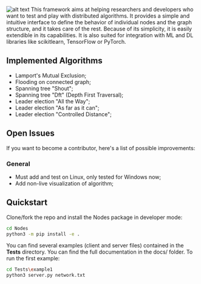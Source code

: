 ![alt text](https://theelandor.github.io/NodesLogoB.PNG)
This framework aims at helping researchers and developers who want to test and play with distributed algorithms.
It provides a simple and intuitive interface to define the
behavior of individual nodes and the graph structure, and it takes care of the rest. Because of its simplicity, it is easily extendible in its capabilities. It is also suited for integration with ML and DL libraries
like scikitlearn, TensorFlow or PyTorch.
## Implemented Algorithms
+ Lamport's Mutual Exclusion;
+ Flooding on connected graph;
+ Spanning tree "Shout";
+ Spanning tree "Dft" (Depth First Traversal);
+ Leader election "All the Way";
+ Leader election "As far as it can";
+ Leader election "Controlled Distance";
## Open Issues
If you want to become a contributor, here's a list of possible improvements:
### General
+ Must add and test on Linux, only tested for Windows now;
+ Add non-live visualization of algorithm;
## Quickstart
Clone/fork the repo and install the Nodes package in developer mode:
```bash
cd Nodes
python3 -m pip install -e .
```
You can find several examples (client and server files) contained in the **Tests** directory. You can find the full documentation in the docs/ folder. To run the first example:
```bash
cd Tests\example1
python3 server.py network.txt
```

